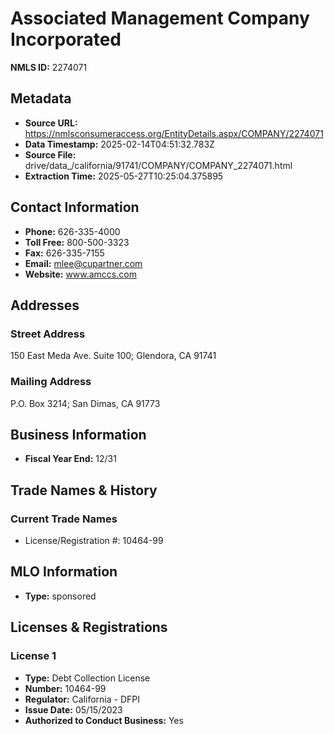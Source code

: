 # Associated Management Company Incorporated

**NMLS ID:** 2274071

## Metadata
- **Source URL:** https://nmlsconsumeraccess.org/EntityDetails.aspx/COMPANY/2274071
- **Data Timestamp:** 2025-02-14T04:51:32.783Z
- **Source File:** drive/data_/california/91741/COMPANY/COMPANY_2274071.html
- **Extraction Time:** 2025-05-27T10:25:04.375895

## Contact Information
- **Phone:** 626-335-4000
- **Toll Free:** 800-500-3323
- **Fax:** 626-335-7155
- **Email:** mlee@cupartner.com
- **Website:** www.amccs.com

## Addresses
### Street Address
150 East Meda Ave. Suite 100; Glendora, CA 91741

### Mailing Address
P.O. Box 3214; San Dimas, CA 91773

## Business Information
- **Fiscal Year End:** 12/31

## Trade Names & History
### Current Trade Names
- License/Registration #: 10464-99

## MLO Information
- **Type:** sponsored

## Licenses & Registrations

### License 1
- **Type:** Debt Collection License
- **Number:** 10464-99
- **Regulator:** California - DFPI
- **Issue Date:** 05/15/2023
- **Authorized to Conduct Business:** Yes
